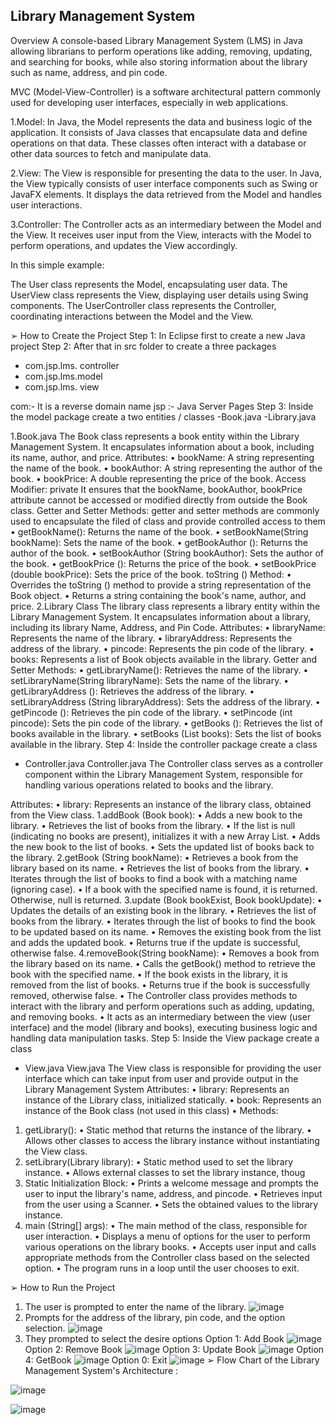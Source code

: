 
## Library Management System

Overview
A console-based Library Management System (LMS) in Java 
allowing librarians to perform operations like adding, 
removing, updating, and searching for books, while also storing 
information about the library such as name, address, and pin 
code.


MVC (Model-View-Controller) is a software architectural pattern commonly used for developing user interfaces, especially in web applications.

 1.Model: In Java, the Model represents the data and business logic of the application. It consists of Java classes that encapsulate data and define operations on that data. These classes often interact with a database or other data sources to fetch and manipulate data.

2.View: The View is responsible for presenting the data to the user. In Java, the View typically consists of user interface components such as Swing or JavaFX elements. It displays the data retrieved from the Model and handles user interactions.

3.Controller: The Controller acts as an intermediary between the Model and the View. It receives user input from the View, interacts with the Model to perform operations, and updates the View accordingly.

In this simple example:

The User class represents the Model, encapsulating user data.
The UserView class represents the View, displaying user details using Swing components.
The UserController class represents the Controller, coordinating interactions between the Model and the View.


➢ How to Create the Project
Step 1: In Eclipse first to create a new Java project
Step 2: After that in src folder to create a three packages
- com.jsp.lms. controller
- com.jsp.lms.model
- com.jsp.lms. view

com:- It is a reverse domain name
jsp :- Java Server Pages
Step 3: Inside the model package create a two entities / classes
-Book.java
-Library.java

1.Book.java
The Book class represents a book entity within the Library 
Management System. It encapsulates information about a book, 
including its name, author, and price.
Attributes:
• bookName: A string representing the name of the book.
• bookAuthor: A string representing the author of the book.
• bookPrice: A double representing the price of the book.
Access Modifier: private
It ensures that the bookName, bookAuthor, bookPrice attribute 
cannot be accessed or modified directly from outside the Book
class.
Getter and Setter Methods:
getter and setter methods are commonly used to encapsulate the 
filed of class and provide controlled access to them
• getBookName(): Returns the name of the book.
• setBookName(String bookName): Sets the name of the 
book.
• getBookAuthor (): Returns the author of the book.
• setBookAuthor (String bookAuthor): Sets the author of 
the book.
• getBookPrice (): Returns the price of the book.
• setBookPrice (double bookPrice): Sets the price of the 
book.
toString () Method:
• Overrides the toString () method to provide a string 
representation of the Book object.
• Returns a string containing the book's name, author, and 
price.
2.Library Class
The library class represents a library entity within the 
Library Management System. It encapsulates information 
about a library, including its library Name, Address, and 
Pin Code.
Attributes:
• libraryName: Represents the name of the library.
• libraryAddress: Represents the address of the library.
• pincode: Represents the pin code of the library.
• books: Represents a list of Book objects available in the 
library.
Getter and Setter Methods:
• getLibraryName(): Retrieves the name of the library.
• setLibraryName(String libraryName): Sets the name of 
the library.
• getLibraryAddress (): Retrieves the address of the 
library.
• setLibraryAddress (String libraryAddress): Sets the 
address of the library.
• getPincode (): Retrieves the pin code of the library.
• setPincode (int pincode): Sets the pin code of the library.
• getBooks (): Retrieves the list of books available in the 
library.
• setBooks (List<Book> books): Sets the list of books 
available in the library.
Step 4: Inside the controller package create a class
- Controller.java
Controller.java
The Controller class serves as a controller component within 
the Library Management System, responsible for handling 
various operations related to books and the library.

Attributes:
• library: Represents an instance of the library class, 
obtained from the View class.
1.addBook (Book book):
• Adds a new book to the library.
• Retrieves the list of books from the library.
• If the list is null (indicating no books are present), 
initializes it with a new Array List.
• Adds the new book to the list of books.
• Sets the updated list of books back to the library.
2.getBook (String bookName):
• Retrieves a book from the library based on its name.
• Retrieves the list of books from the library.
• Iterates through the list of books to find a book with a 
matching name (ignoring case).
• If a book with the specified name is found, it is returned. 
Otherwise, null is returned.
3.update (Book bookExist, Book bookUpdate):
• Updates the details of an existing book in the library.
• Retrieves the list of books from the library.
• Iterates through the list of books to find the book to be 
updated based on its name.
• Removes the existing book from the list and adds the 
updated book.
• Returns true if the update is successful, otherwise false.
4.removeBook(String bookName):
• Removes a book from the library based on its name.
• Calls the getBook() method to retrieve the book with the 
specified name.
• If the book exists in the library, it is removed from the list 
of books.
• Returns true if the book is successfully removed, 
otherwise false.
• The Controller class provides methods to interact with 
the library and perform operations such as adding, 
updating, and removing books.
• It acts as an intermediary between the view (user interface) 
and the model (library and books), executing business 
logic and handling data manipulation tasks.
Step 5: Inside the View package create a class
- View.java
View.java
The View class is responsible for providing the user interface 
which can take input from user and provide output in the 
Library Management System
Attributes:
• library: Represents an instance of the Library class, 
initialized statically.
• book: Represents an instance of the Book class (not used 
in this class)
• Methods:
1. getLibrary():
• Static method that returns the instance of the library.
• Allows other classes to access the library instance 
without instantiating the View class.
2. setLibrary(Library library):
• Static method used to set the library instance.
• Allows external classes to set the library instance, 
thoug
3. Static Initialization Block:
• Prints a welcome message and prompts the user to 
input the library's name, address, and pincode.
• Retrieves input from the user using a Scanner.
• Sets the obtained values to the library instance.
4. main (String[] args):
• The main method of the class, responsible for user 
interaction.
• Displays a menu of options for the user to perform 
various operations on the library books.
• Accepts user input and calls appropriate methods 
from the Controller class based on the selected 
option.
• The program runs in a loop until the user chooses to 
exit.

➢ How to Run the Project
1. The user is prompted to enter the name of the library.
   ![image](https://github.com/pwrpriya/Library-Management-System/assets/161859666/fc723180-1cd9-4575-9d67-83f2655552d4)
2. Prompts for the address of the library, pin code, and the 
option selection.
![image](https://github.com/pwrpriya/Library-Management-System/assets/161859666/52c69ce5-93c4-45c3-a83b-e07d2a14df51)
3. They prompted to select the desire options
Option 1: Add Book
![image](https://github.com/pwrpriya/Library-Management-System/assets/161859666/91032ca7-aad0-49e0-b9ac-f3f3eec4e8c9)
Option 2: Remove Book
![image](https://github.com/pwrpriya/Library-Management-System/assets/161859666/926a7b07-04e4-4348-8c68-15ae1b1bb003)
Option 3: Update Book
![image](https://github.com/pwrpriya/Library-Management-System/assets/161859666/f030401e-98d0-4d79-b2d1-1fa5920eaeb5)
Option 4: GetBook
![image](https://github.com/pwrpriya/Library-Management-System/assets/161859666/0157ec4b-0611-4835-a332-711db8542b47)
Option 0: Exit
![image](https://github.com/pwrpriya/Library-Management-System/assets/161859666/3e3f1788-af16-477a-b055-d7f4990d78ab)
➢ Flow Chart of the Library Management System's 
Architecture :


![image](https://github.com/pwrpriya/Library-Management-System/assets/161859666/2c37859f-737e-41b4-9c63-5e9095ddeb70)

![image](https://github.com/pwrpriya/Library-Management-System/assets/161859666/050e1130-f0e8-4380-a85d-fdb07d4fdd5b)








